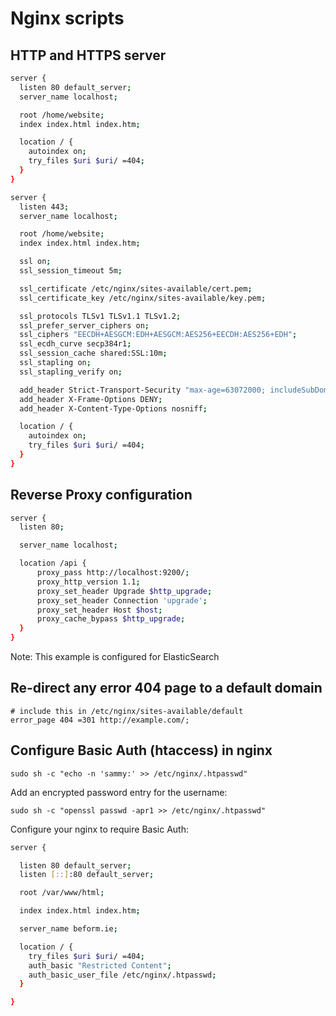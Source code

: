 # Nginx scripts

## HTTP and HTTPS server  

```bash
server {
  listen 80 default_server;
  server_name localhost;

  root /home/website;
  index index.html index.htm;

  location / {
    autoindex on;
    try_files $uri $uri/ =404;
  }
}

server {
  listen 443;
  server_name localhost;

  root /home/website;
  index index.html index.htm;

  ssl on;
  ssl_session_timeout 5m;

  ssl_certificate /etc/nginx/sites-available/cert.pem;
  ssl_certificate_key /etc/nginx/sites-available/key.pem;

  ssl_protocols TLSv1 TLSv1.1 TLSv1.2;
  ssl_prefer_server_ciphers on;
  ssl_ciphers "EECDH+AESGCM:EDH+AESGCM:AES256+EECDH:AES256+EDH";
  ssl_ecdh_curve secp384r1;
  ssl_session_cache shared:SSL:10m;
  ssl_stapling on;
  ssl_stapling_verify on;

  add_header Strict-Transport-Security "max-age=63072000; includeSubDomains; preload";
  add_header X-Frame-Options DENY;
  add_header X-Content-Type-Options nosniff;

  location / {
    autoindex on;
    try_files $uri $uri/ =404;
  }
}
```

## Reverse Proxy configuration

```bash
server {
  listen 80;

  server_name localhost;

  location /api {
      proxy_pass http://localhost:9200/;
      proxy_http_version 1.1;
      proxy_set_header Upgrade $http_upgrade;
      proxy_set_header Connection 'upgrade';
      proxy_set_header Host $host;
      proxy_cache_bypass $http_upgrade;
  }
}
```
Note: This example is configured for ElasticSearch

## Re-direct any error 404 page to a default domain

```
# include this in /etc/nginx/sites-available/default
error_page 404 =301 http://example.com/;
```

## Configure Basic Auth (htaccess) in nginx

```sudo sh -c "echo -n 'sammy:' >> /etc/nginx/.htpasswd"```

Add an encrypted password entry for the username:

```sudo sh -c "openssl passwd -apr1 >> /etc/nginx/.htpasswd"```

Configure your nginx to require Basic Auth:

```bash
server {

  listen 80 default_server;
  listen [::]:80 default_server;

  root /var/www/html;

  index index.html index.htm;

  server_name beform.ie;

  location / {
    try_files $uri $uri/ =404;
    auth_basic "Restricted Content";
    auth_basic_user_file /etc/nginx/.htpasswd;
  }

}
```
